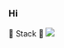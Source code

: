 ### Hi 

<!--
**junhyeongleeee/junhyeongleeee** is a ✨ _special_ ✨ repository because its `README.md` (this file) appears on your GitHub profile.

Here are some ideas to get you started:

- 🔭 I’m currently working on ...
- 🌱 I’m currently learning ...
- 👯 I’m looking to collaborate on ...
- 🤔 I’m looking for help with ...
- 💬 Ask me about ...
- 📫 How to reach me: ...
- 😄 Pronouns: ...
- ⚡ Fun fact: ...
-->

📃 Stack 📃
<img src="https://img.shields.io/badge/Kotlin-7F52FF?style=for-the-badge&logo=Kotlin&logoColor=white">
